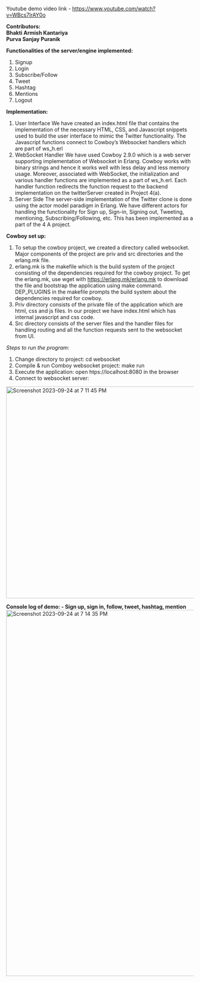 Youtube demo video link - https://www.youtube.com/watch?v=WBcs7IrAY0o

**Contributors:**  
**Bhakti Armish Kantariya  
Purva Sanjay Puranik**

**Functionalities of the server/engine implemented:**  
1. Signup
2. Login
3. Subscribe/Follow
4. Tweet
5. Hashtag
6. Mentions
7. Logout
   
**Implementation:**  
1. User Interface
We have created an index.html file that contains the implementation of the
necessary HTML, CSS, and Javascript snippets used to build the user interface to
mimic the Twitter functionality. The Javascript functions connect to Cowboy’s
Websocket handlers which are part of ws_h.erl
2. WebSocket Handler
We have used Cowboy 2.9.0 which is a web server supporting
implementation of Websocket in Erlang. Cowboy works with binary strings and
hence it works well with less delay and less memory usage. Moreover, associated
with WebSocket, the initialization and various handler functions are implemented
as a part of ws_h.erl. Each handler function redirects the function request to the
backend implementation on the twitterServer created in Project 4(a).
3. Server Side
The server-side implementation of the Twitter clone is done using the actor
model paradigm in Erlang. We have different actors for handling the functionality
for Sign up, Sign-in, Signing out, Tweeting, mentioning, Subscribing/Following,
etc. This has been implemented as a part of the 4 A project.

**Cowboy set up:**  
1. To setup the cowboy project, we created a directory called websocket. Major
components of the project are priv and src directories and the erlang.mk
file.  
2. erlang.mk is the makefile which is the build system of the project consisting
of the dependencies required for the cowboy project. To get the erlang.mk,
use wget with https://erlang.mk/erlang.mk to download the file and bootstrap
the application using make command. DEP_PLUGINS in the makefile
prompts the build system about the dependencies required for cowboy.  
3. Priv directory consists of the private file of the application which are html,
css and js files. In our project we have index.html which has internal
javascript and css code.  
4. Src directory consists of the server files and the handler files for handling
routing and all the function requests sent to the websocket from UI.

_Steps to run the program:_  
1. Change directory to project: cd websocket
2. Compile & run Comboy websocket project: make run
3. Execute the application: open htps://localhost:8080 in the browser
4. Connect to websocket server:

<img width="569" alt="Screenshot 2023-09-24 at 7 11 45 PM" src="https://github.com/bhakti-kantariya/dosp-cop5615-projects/assets/36333782/7abcd850-fbab-4faa-8cb4-de3cc3d681ad">  


**Console log of demo: - Sign up, sign in, follow, tweet, hashtag, mention**
<img width="984" alt="Screenshot 2023-09-24 at 7 14 35 PM" src="https://github.com/bhakti-kantariya/dosp-cop5615-projects/assets/36333782/6653ab49-6089-4d39-b7d6-c2676742f46b">



